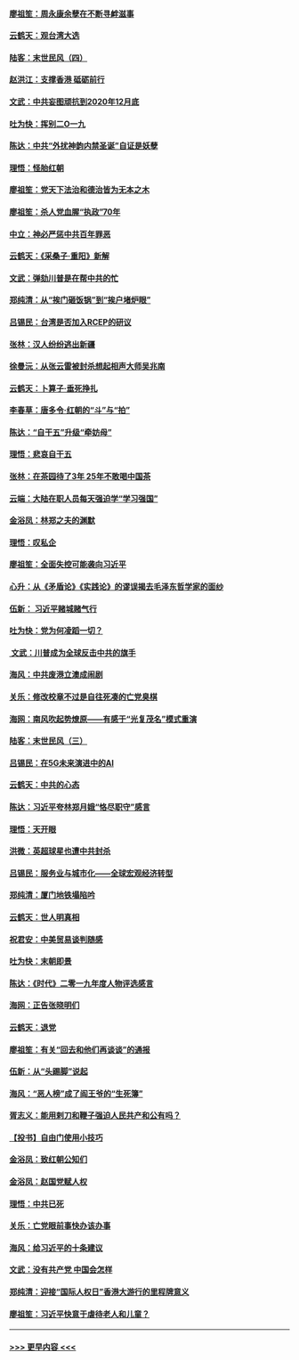 #### [廖祖笙：周永康余孽在不断寻衅滋事](../pages/nsc993/n11751013.md?t=12291202) 
#### [云鹤天：观台湾大选](../pages/nsc993/n11751007.md?t=12291202) 
#### [陆客：末世民风（四）](../pages/nsc993/n11749203.md?t=12291202) 
#### [赵洪江：支撑香港 砥砺前行](../pages/nsc993/n11748482.md?t=12291202) 
#### [文武：中共妄图顽抗到2020年12月底](../pages/nsc993/n11748446.md?t=12291202) 
#### [吐为快：挥别二O一九](../pages/nsc993/n11748411.md?t=12291202) 
#### [陈达：中共“外扰神韵内禁圣诞”自证是妖孽](../pages/nsc993/n11748226.md?t=12291202) 
#### [理悟：怪胎红朝](../pages/nsc993/n11748206.md?t=12291202) 
#### [廖祖笙：党天下法治和德治皆为无本之木](../pages/nsc993/n11748135.md?t=12291202) 
#### [廖祖笙：杀人党血腥“执政”70年](../pages/nsc993/n11745144.md?t=12291202) 
#### [中立：神必严惩中共百年罪恶](../pages/nsc993/n11744970.md?t=12291202) 
#### [云鹤天：《采桑子‧重阳》新解](../pages/nsc993/n11744948.md?t=12291202) 
#### [文武：弹劾川普是在帮中共的忙](../pages/nsc993/n11744758.md?t=12291202) 
#### [郑纯清：从“挨门砸饭锅”到“挨户堵炉眼”](../pages/nsc993/n11744745.md?t=12291202) 
#### [吕锡民：台湾是否加入RCEP的研议](../pages/nsc993/n11744701.md?t=12291202) 
#### [张林：汉人纷纷逃出新疆](../pages/nsc993/n11743530.md?t=12291202) 
#### [徐曼沅：从张云雷被封杀想起相声大师吴兆南](../pages/nsc993/n11741816.md?t=12291202) 
#### [云鹤天：卜算子‧垂死挣扎](../pages/nsc993/n11739956.md?t=12291202) 
#### [李春草：唐多令‧红朝的“斗”与“拍”](../pages/nsc993/n11739830.md?t=12291202) 
#### [陈达：“自干五”升级“牵妨母”](../pages/nsc993/n11739724.md?t=12291202) 
#### [理悟：悲哀自干五](../pages/nsc993/n11739547.md?t=12291202) 
#### [张林：在茶园待了3年 25年不敢喝中国茶](../pages/nsc993/n11739240.md?t=12291202) 
#### [云端：大陆在职人员每天强迫学“学习强国”](../pages/nsc993/n11738735.md?t=12291202) 
#### [金浴凤：林郑之夫的渊默](../pages/nsc993/n11737735.md?t=12291202) 
#### [理悟：叹私企](../pages/nsc993/n11737715.md?t=12291202) 
#### [廖祖笙：全面失控可能袭向习近平](../pages/nsc993/n11737704.md?t=12291202) 
#### [心升：从《矛盾论》《实践论》的谬误揭去毛泽东哲学家的面纱](../pages/nsc993/n11736962.md?t=12291202) 
#### [伍新： 习近平赌城赌气行](../pages/nsc993/n11736929.md?t=12291202) 
#### [吐为快：党为何凌蹈一切？](../pages/nsc993/n11736915.md?t=12291202) 
#### [ 文武：川普成为全球反击中共的旗手](../pages/nsc993/n11736882.md?t=12291202) 
#### [海风：中共废港立澳成闹剧](../pages/nsc993/n11735857.md?t=12291202) 
#### [关乐：修改校章不过是自往死凑的亡党臭棋](../pages/nsc993/n11735097.md?t=12291202) 
#### [海网：南风吹起势燎原——有感于“光复茂名”模式重演](../pages/nsc993/n11732308.md?t=12291202) 
#### [陆客：末世民风（三）](../pages/nsc993/n11732211.md?t=12291202) 
#### [吕锡民：在5G未来演进中的AI](../pages/nsc993/n11730010.md?t=12291202) 
#### [云鹤天：中共的心态](../pages/nsc993/n11729906.md?t=12291202) 
#### [陈达：习近平夸林郑月娥“恪尽职守”感言](../pages/nsc993/n11729881.md?t=12291202) 
#### [理悟：天开眼](../pages/nsc993/n11729699.md?t=12291202) 
#### [洪微：英超球星也遭中共封杀](../pages/nsc993/n11727243.md?t=12291202) 
#### [吕锡民：服务业与城市化——全球宏观经济转型](../pages/nsc993/n11725845.md?t=12291202) 
#### [郑纯清：厦门地铁塌陷吟](../pages/nsc993/n11725813.md?t=12291202) 
#### [云鹤天：世人明真相](../pages/nsc993/n11725621.md?t=12291202) 
#### [祝君安：中美贸易谈判随感](../pages/nsc993/n11725609.md?t=12291202) 
#### [吐为快：末朝即景](../pages/nsc993/n11723365.md?t=12291202) 
#### [陈达：《时代》二零一九年度人物评选感言](../pages/nsc993/n11723337.md?t=12291202) 
#### [海网：正告张晓明们](../pages/nsc993/n11723228.md?t=12291202) 
#### [云鹤天：退党](../pages/nsc993/n11723056.md?t=12291202) 
#### [廖祖笙：有关“回去和他们再谈谈”的通报](../pages/nsc993/n11722442.md?t=12291202) 
#### [伍新：从“头踢脚”说起](../pages/nsc993/n11722429.md?t=12291202) 
#### [海风：“恶人榜”成了阎王爷的“生死簿”](../pages/nsc993/n11722272.md?t=12291202) 
#### [胥志义：能用剌刀和鞭子强迫人民共产和公有吗？](../pages/nsc993/n11720569.md?t=12291202) 
#### [【投书】自由门使用小技巧](../pages/nsc993/n11720180.md?t=12291202) 
#### [金浴凤：致红朝公知们](../pages/nsc993/n11720563.md?t=12291202) 
#### [金浴凤：赵国党赋人权](../pages/nsc993/n11720533.md?t=12291202) 
#### [理悟：中共已死](../pages/nsc993/n11720233.md?t=12291202) 
#### [关乐：亡党眼前事快办该办事](../pages/nsc993/n11719160.md?t=12291202) 
#### [海风：给习近平的十条建议](../pages/nsc993/n11717616.md?t=12291202) 
#### [文武：没有共产党 中国会怎样](../pages/nsc993/n11717584.md?t=12291202) 
#### [郑纯清：迎接“国际人权日”香港大游行的里程牌意义](../pages/nsc993/n11717417.md?t=12291202) 
#### [廖祖笙：习近平快意于虐待老人和儿童？](../pages/nsc993/n11715313.md?t=12291202) 

----
#### [ >>> 更早内容 <<< ](../indexes/nsc993-earlier.md)

